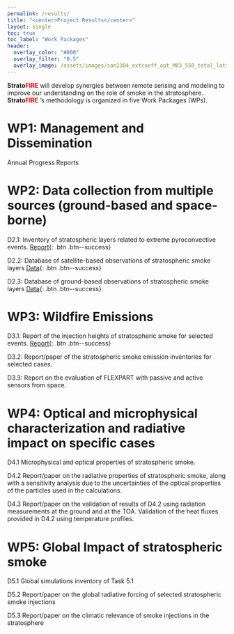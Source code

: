 ```yaml
---
permalink: /results/
title: "<center>Project Results</center>"
layout: single
toc: true
toc_label: "Work Packages"
header:
  overlay_color: "#000"
  overlay_filter: "0.5"
  overlay_image: /assets/images/san2304_extcoeff_opt_M03_550_total_lattime_pres9000.png
---
```


**Strato**<span style="color:red">**FIRE**</span> will develop synergies between remote sensing and modeling to improve our understanding on the role of smoke in the stratosphere.  **Strato**<span style="color:red">**FIRE**</span> ’s methodology is organized in five Work Packages (WPs). 

# WP1: Management and Dissemination
Annual Progress Reports

# WP2: Data collection from multiple sources (ground-based and space-borne)
D2.1: Inventory of stratospheric layers related to extreme pyroconvective events.
[Report](#link){: .btn .btn--success}

D2.2: Database of satellite-based observations of stratospheric smoke layers
[Data](#link){: .btn .btn--success}

D2.3: Database of ground-based observations of stratospheric smoke layers
[Data](#link){: .btn .btn--success}

# WP3: Wildfire Emissions
D3.1: Report of the injection heights of stratospheric smoke for selected events.
[Report](#link){: .btn .btn--success}

D3.2: Report/paper of the stratospheric smoke emission inventories for selected cases. 

D3.3: Report on the evaluation of FLEXPART with passive and active sensors from space.

# WP4: Optical and microphysical characterization and radiative impact on specific cases
D4.1 Microphysical and optical properties of stratospheric smoke.

D4.2 Report/paper on the radiative properties of stratospheric smoke, along with a sensitivity analysis due to the uncertainties of the optical properties of the particles used in the calculations.

D4.3 Report/paper on the validation of results of D4.2 using radiation measurements at the ground and at the TOA. Validation of the heat fluxes provided in D4.2 using temperature profiles.

# WP5: Global Impact of stratospheric smoke
D5.1 Global simulations inventory of Task 5.1

D5.2 Report/paper on the global radiative forcing of selected stratospheric smoke injections 

D5.3 Report/paper on the climatic relevance of smoke injections in the stratosphere